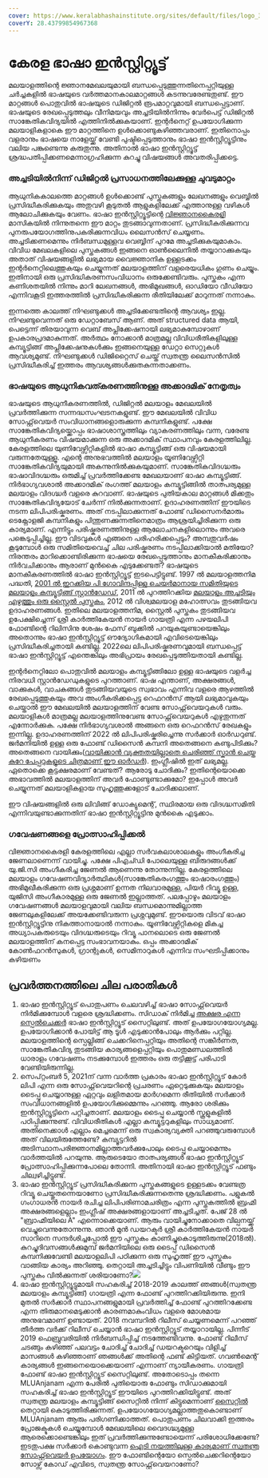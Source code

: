 ```yaml
---
cover: https://www.keralabhashainstitute.org/sites/default/files/logo_3_0.png
coverY: 28.43799854967368
---
```


# കേരള ഭാഷാ ഇൻസ്റ്റിറ്റ്യൂട്ട്



മലയാളത്തിന്റെ ജ്ഞാനമേഖലയുമായി ബന്ധപ്പെടുത്തുന്നതിനെപ്പറ്റിയുള്ള ചർച്ചകളിൽ ഭാഷയുടെ വർത്തമാനകാലമാറ്റങ്ങൾ കടന്നുവരേണ്ടതുണ്ട്. ഈ മാറ്റങ്ങൾ പൊതുവിൽ ഭാഷയുടെ ഡിജിറ്റൽ രൂപമാറ്റവുമായി ബന്ധപ്പെട്ടാണ്. ഭാഷയുടെ രേഖപ്പെടുത്തലും വീനിമയവും അച്ചടിയിൽനിന്നും വേർപെട്ട് ഡിജിറ്റൽ സാങ്കേതികവിദ്യയിൽ എത്തിനിൽക്കുകയാണ്. ഇന്റർനെറ്റ് ഉപയോഗിക്കുന്ന മലയാളികളാകെ ഈ മാറ്റത്തിനെ ഉൾക്കൊണ്ടുകഴിഞ്ഞവരാണ്. ഇതിനൊപ്പം വളരാനും ഭാഷയെ നാളേയ്ക്ക് വേണ്ടി പുഷ്ടിപ്പെടുത്താനും ഭാഷാ ഇൻസ്റ്റിറ്റ്യൂട്ടിനും വലിയ പങ്കുണ്ടെന്നു കരുതുന്നു. അതിനാൽ ഭാഷാ ഇൻസ്റ്റിറ്റ്യൂട്ട് ശ്രദ്ധപതിപ്പിക്കണമെന്നാഗ്രഹിക്കുന്ന കുറച്ചു വിഷയങ്ങൾ അവതരിപ്പിക്കട്ടെ.

### അച്ചടിയിൽനിന്ന് ഡിജിറ്റൽ പ്രസാധനത്തിലേക്കുള്ള ചുവടുമാറ്റം

ആധുനികകാലത്തെ മാറ്റങ്ങൾ ഉൾക്കൊണ്ട് പുസ്തകങ്ങളും ലേഖനങ്ങളും വെബ്ബിൽ പ്രസിദ്ധീകരിക്കുകയും അതുവഴി കൂടുതൽ ആളുകളിലേക്ക് എത്താനുള്ള വഴികൾ ആലോചിക്കുകയും വേണം. ഭാഷാ ഇൻസ്റ്റിറ്റ്യൂട്ടിന്റെ [വിജ്ഞാനകൈരളി](https://www.keralabhashainstitute.org/node/173) മാസികയിൽ നിന്നുതന്നെ ഈ മാറ്റം തുടങ്ങാവുന്നതാണ്. പ്രസിദ്ധീകരിക്കുന്നവ പുനരുപയോഗത്തിനുപകരിക്കുന്നവിധം ലൈസൻസ് ചെയ്യണം. അച്ചടിക്കണമെന്നും നിർബന്ധമുള്ളവ വെബ്ബിന് പുറമേ അച്ചടിക്കുകയുമാകാം. വിവിധ മേഖലകളിലെ പുസ്തകങ്ങൾ ഇങ്ങനെ ഓൺലൈനിൽ തയ്യാറാക്കുകയും അതാത് വിഷയങ്ങളിൽ ലഭ്യമായ വൈജ്ഞാനിക ഉള്ളടക്കം ഇന്റർനെറ്റിലെത്തുകയും ചെയ്യുന്നത് മലയാളത്തിന് വളരെയധികം ഗുണം ചെയ്യും. ഇതിനായി ഒരു പ്രസിദ്ധികരണസംവിധാനം ഒരുക്കേണ്ടിവരും. പുസ്തകം എന്ന കണിശതയിൽ നിന്നും മാറി ലേഖനങ്ങൾ, അഭിമുഖങ്ങൾ, ഓഡിയോ വീഡിയോ എന്നിവകൂടി ഇത്തരത്തിൽ പ്രസിദ്ധീകരിക്കുന്ന രീതിയിലേക്ക് മാറുന്നത് നന്നാകും.

ഇന്നത്തെ കാലത്ത് നിഘണ്ടുക്കൾ അച്ചടിക്കേണ്ടതിന്റെ ആവശ്യം ഇല്ല. നിഘണ്ടുവെന്നത് ഒരു ഡേറ്റാബേസ് ആണ്. അത് structured data ആയി, പെട്ടെന്ന് തിരയാവുന്ന വെബ് അപ്ലിക്കേഷനായി ലഭ്യമാകുമ്പോഴാണ് ഉപകാരപ്രദമാകുന്നത്. അർത്ഥം നോക്കാൻ മാത്രമല്ല വിവിധരീതികളിലുള്ള കമ്പ്യൂട്ടിങ്ങ് അപ്ലിക്കേഷനുകൾക്കും ഇങ്ങനെയുള്ള ഡേറ്റാ സെറ്റുകൾ ആവശ്യമുണ്ട്. നിഘണ്ടുക്കൾ ഡിജിറ്റൈസ് ചെയ്ത് സ്വതന്ത്ര ലൈസൻസിൽ പ്രസിദ്ധീകരിച്ച് ഇത്തരം ആവശ്യങ്ങൾക്കുതകുന്നതാക്കണം.

### ഭാഷയുടെ ആധുനികവത്കരണത്തിനുള്ള അക്കാദമിക് നേതൃത്വം

ഭാഷയുടെ ആധുനീകരണത്തിൽ, ഡിജിറ്റൽ മലയാളം മേഖലയിൽ പ്രവർത്തിക്കുന്ന സന്നദ്ധസംഘടനകളുണ്ട്. ഈ മേഖലയിൽ വിവിധ സോഫ്റ്റ്‌വെയർ സംവിധാനങ്ങളൊരുക്കുന്ന കമ്പനികളുണ്ട്. പക്ഷേ സാങ്കേതികവിദ്യയ്ക്കൊപ്പം ഭാഷാശാസ്ത്രത്തിലും വ്യാകരണത്തിലും വന്ന, വരേണ്ട ആധുനീകരണം വിഷയമാക്കുന്ന ഒരു അക്കാദമിക് സ്ഥാപനവും കേരളത്തിലില്ല. കേരളത്തിലെ യുണിവേഴ്സിറ്റികളിൽ ഭാഷാ കമ്പ്യൂട്ടിങ്ങ് ഒരു വിഷയമായി വരുന്നതേയുള്ളൂ. എന്റെ അനുഭവത്തിൽ മലയാളം യൂണിവേഴ്സിറ്റി സാങ്കേതികവിദ്യയുമായി അകന്നുനിൽക്കുകയുമാണ്. സാങ്കേതികവിദഗ്ദ്ധരും ഭാഷാവിദഗ്ദ്ധരും ഒരുമിച്ച് പ്രവർത്തിക്കേണ്ട മേഖലയാണ് ഭാഷാ കമ്പ്യൂട്ടിങ്ങ്. നിർഭാഗ്യവശാൽ അക്കാദമിക് രംഗത്ത് മലയാളം കമ്പ്യൂട്ടിങ്ങിൽ താത്പര്യമുള്ള മലയാളം വിദഗ്ദ്ധർ വളരെ കുറവാണ്. ഭാഷയുടെ പുതിയകാല മാറ്റങ്ങൾ മിക്കതും സാങ്കേതികവിദ്യയോട് ചേർന്ന് നിൽക്കുന്നതാണ്. ഉദാഹരണത്തിന് ഈയിടെ നടന്ന ലിപിപരിഷ്കരണം. അത് നടപ്പിലാക്കുന്നത് ഫോണ്ട് ഡിസൈനർമാരും ടെക്നോളജി കമ്പനികളും പിന്തുണക്കുന്നതിനെമാത്രം ആശ്രയിച്ചിരിക്കുന്ന ഒരു കാര്യമാണ്. എന്നിട്ടും പരിഷ്കരണത്തിനുള്ള ആലോചനകളിലൊന്നും അവരെ പങ്കെടുപ്പിച്ചില്ല. ഈ വിടവുകൾ എങ്ങനെ പരിഹരിക്കപ്പെടും? അമ്പതുവർഷം കൂടുമ്പോൾ ഒരു സമിതിയെവെച്ച് ചില പരിഷ്കരണം നടപ്പിലാക്കിയാൽ മതിയോ? നിരന്തരം മാറിക്കൊണ്ടിരിക്കുന്ന ഭാഷയെ രേഖപ്പെടുത്താനും മാനകീകരിക്കാനും നിർവചിക്കാനും ആരാണ് മുൻകൈ എടുക്കേണ്ടത്? ഭാഷയുടെ മാനകീകരണത്തിൽ ഭാഷാ ഇൻസ്റ്റിറ്റ്യൂട്ട് ഇടപെട്ടിട്ടുണ്ട്. 1997 ൽ മലയാളത്തനിമ പദ്ധതി, [2001 ൽ ഇറക്കിയ പി ഗോവിന്ദപ്പിള്ള ചെയർമാനായ സമിതിയുടെ മലയാളം കമ്പ്യൂട്ടിങ്ങ് സ്റ്റാൻഡേഡ്](https://www.keralabhashainstitute.org/sites/default/files/inline-files/malayalam%20standardization%20report\_2.pdf), 2011 ൽ പുറത്തിറക്കിയ [മലയാളം അച്ചടിയും എഴുത്തും ഒരു സ്റ്റൈൽ പുസ്തകം](https://www.keralabhashainstitute.org/sites/default/files/inline-files/Orustyle%20pusthakam.pdf), 2012 ൽ വിശ്വമലയാള മഹോത്സവം തുടങ്ങിയവ ഉദാഹരണങ്ങൾ. ഇതിലെ മലയാളത്തനിമ, സ്റ്റൈൽ പുസ്തകം തുടങ്ങിയവ ഉപേക്ഷിച്ചെന്ന് ശ്രീ കാർത്തികേയൻ നായർ ഗായത്രി എന്ന പഴയലിപി ഫോണ്ടിന്റെ റിലിസിനു ശേഷം ഫേസ് ബുക്കിൽ പറയുകയുണ്ടായെങ്കിലും അതൊന്നും ഭാഷാ ഇൻസ്റ്റിറ്റ്യൂട്ട് ഔദ്യോഗികമായി എവിടെയെങ്കിലും പ്രസിദ്ധീകരിച്ചതായി കണ്ടില്ല. 2022ലെ ലിപിപരിഷ്കരണവുമായി ബന്ധപ്പെട്ട് ഭാഷാ ഇൻസ്റ്റിറ്റ്യൂട്ട് എന്തെങ്കിലും അഭിപ്രായം രേഖപ്പെടുത്തിയതായി കണ്ടില്ല.

ഇന്റർനെറ്റിലോ പൊതുവിൽ മലയാളം കമ്പ്യൂട്ടിങ്ങിലോ ഉള്ള ഭാഷയുടെ വളർച്ച നിരവധി സ്റ്റാൻഡേഡുകളുടെ പുറത്താണ്. ഭാഷ എന്താണ്, അക്ഷരങ്ങൾ, വാക്കുകൾ, വാചകങ്ങൾ തുടങ്ങിയവയുടെ സ്വഭാവം എന്നിവ വളരെ ആഴത്തിൽ രേഖപ്പെടുത്തുകയും അവ അംഗീകരിക്കപ്പെട്ട റെഫറൻസ് ആയി ലഭ്യമാവുകയും ചെയ്താൽ ഈ മേഖലയിൽ മലയാളത്തിന് വേണ്ട സോഫ്റ്റ്‌വെയറുകൾ വരും. മലയാളികൾ മാത്രമല്ല മലയാളത്തിനുവേണ്ട സോഫ്റ്റ്‌വെയറുകൾ എഴുതുന്നത് എന്നോർക്കുക. പക്ഷേ നിർഭാഗ്യവശാൽ അങ്ങനെ ഒരു റെഫറൻസ് രേഖകളും ഇന്നില്ല. ഉദാഹരണത്തിന് 2022 ൽ ലിപിപരിഷ്കരിച്ചെന്നു സർക്കാർ ഓർഡറുണ്ട്. ജർമനിയിൽ ഉള്ള ഒരു ഫോണ്ട് ഡിസൈൻ കമ്പനി അതെങ്ങനെ കണ്ടുപിടിക്കും? അതെങ്ങനെ വായിക്കും([വായിക്കാൻ വ്യക്തതയില്ലാതെ ചെരിഞ്ഞ് സ്കാൻ ചെയ്ത കുറേ പേപ്പറുകളുടെ ചിത്രമാണ് ഈ ഓർഡർ](https://archive.org/download/malayalam-script-reformation-2022/Malayalam%20Script%20Reformation%202022.pdf)). ഇംഗ്ലീഷിൽ ഇത് ലഭ്യമല്ല. ഏതൊക്കെ കൂട്ടക്ഷരമാണ് വേണ്ടത്? ആരോടു ചോദിക്കും? ഇതിന്റെയൊക്കെ അഭാവത്തിൽ മലയാളത്തിന് അവർ ഫോണ്ടുണ്ടാക്കുമോ? ഇപ്പോൾ അവർ ചെയ്യുന്നത് മലയാളികളായ സുഹൃത്തുക്കളോട് ചോദിക്കലാണ്.

ഈ വിഷയങ്ങളിൽ ഒരു ലിവിങ്ങ് ഡോക്യുമെന്റ്, സ്ഥിരമായ ഒരു വിദഗ്ദ്ധസമിതി എന്നിവയുണ്ടാക്കുന്നതിന് ഭാഷാ ഇൻസ്റ്റിറ്റ്യൂട്ടിനു മുൻകൈ എടുക്കാം.

### ഗവേഷണങ്ങളെ പ്രോത്സാഹിപ്പിക്കൽ

വിജ്ഞാനകൈരളി കേരളത്തിലെ എല്ലാ സർവകലാശാലകളും അംഗീകരിച്ച ജേണലാണെന്ന് വായിച്ചു. പക്ഷേ പിഎച്ഡി പോലെയുള്ള ബിരുദങ്ങൾക്ക് യു.ജി.സി അംഗീകരിച്ച ജേണൽ ആണെന്നു തോന്നുന്നില്ല. കേരളത്തിലെ മലയാളം ഗവേഷണവിദ്യാർത്ഥികൾ(സാങ്കേതികരംഗത്തും ഭാഷാരംഗത്തും) അഭിമുഖീകരിക്കുന്ന ഒരു പ്രശ്നമാണ് ഉന്നത നിലവാരമുള്ള, പിയർ റിവ്യൂ ഉള്ള, യുജിസി അംഗീകാരമുള്ള ഒരു ജേണൽ ഇല്ലാത്തത്. പലപ്പോഴും മലയാളം ഗവേഷണങ്ങൾ മലയാളവുമായി വലിയ ബന്ധമൊന്നുമില്ലാത്ത ജേണലുകളിലേക്ക് അയക്കേണ്ടിവരുന്ന പ്രശ്നവുമുണ്ട്. ഈയൊരു വിടവ് ഭാഷാ ഇൻസ്റ്റിറ്റ്യൂട്ടിനു നികത്താനായാൽ നന്നാകും. യൂണിവേഴ്സിറ്റികളെ മികച്ച അധ്യാപകരുടെയും വിദഗ്ദ്ധരുടെയും റിവ്യൂ പാനലൊടെ ഒരു ജേണൽ മലയാളത്തിന് കനപ്പെട്ട സംഭാവനയാകും. ഒപ്പം അക്കാദമിക് കോൺഫറൻസുകൾ, ഗ്രാന്റുകൾ, സെമിനാറുകൾ എന്നിവ സംഘടിപ്പിക്കാനും കഴിയണം

## പ്രവർത്തനത്തിലെ ചില പരാതികൾ

1. ഭാഷാ ഇൻസ്റ്റിറ്റ്യൂട് പൊതുപണം ചെലവഴിച്ച് ഭാഷാ സോഫ്റ്റ്‌വെയർ നിർമിക്കുമ്പോൾ വളരെ ശ്രദ്ധിക്കണം. സിഡാക് നിർമിച്ച [അക്ഷര എന്ന സ്പെൽചെക്കർ](https://210.212.237.177:8015/) ഭാഷാ ഇൻസ്റ്റിറ്റ്യൂട് സൈറ്റിലുണ്ട്. അത് ഉപയോഗയോഗ്യമല്ല. ഉപയോഗിക്കാൻ പോയിട്ട് ആ ടൂൾ എടുക്കാൻപോലും ആർക്കും പറ്റില്ല. മലയാളത്തിന്റെ സ്പെല്ലിങ്ങ് ചെക്കറിനെപ്പറ്റിയും അതിന്റെ സങ്കീർണത, സാങ്കേതികവിദ്യ തുടങ്ങിയ കാര്യങ്ങളെപ്പറ്റിയും പൊതുമണ്ഡലത്തിൽ ധാരാളം ഗവേഷണം നടക്കുമ്പോൾ ഇത്തരം ഒരു തട്ടിക്കൂട്ട് പരിപാടി വേണ്ടിയിരുന്നില്ല.
2. സെപ്റ്റംബർ 5, 2021ന് വന്ന വാർത്ത പ്രകാരം ഭാഷാ ഇൻസ്റ്റിറ്റ്യൂട് കോർ ലിപി എന്ന ഒരു സോഫ്റ്റ്‌വെയറിന്റെ പ്രചരണം ഏറ്റെടുക്കുകയും മലയാളം ടൈപ്പു ചെയ്യാനുള്ള ഏറ്റവും ലളിതമായ മാർഗമെന്ന രീതിയിൽ സർക്കാർ സംവിധാനങ്ങളിൽ ഉപയോഗിക്കുമ്മെന്നും പറഞ്ഞു. ആരോ ശരിക്കും ഇൻസ്റ്റിറ്റ്യൂട്ടിനെ പറ്റിച്ചതാണ്. മലയാളം ടൈപ്പു ചെയ്യാൻ സ്കൂളുകളിൽ പഠിപ്പിക്കുന്നുണ്ട്. വിവിധരീതികൾ എല്ലാ കമ്പ്യൂട്ടറുകളിലും സാധ്യമാണ്. അതിനെക്കാൾ എല്ലാം മെച്ചമെന്ന് ഒരു സ്വകാര്യവ്യക്തി പറഞ്ഞുവരുമ്പോൾ അത് വിലയിരുത്തേണ്ടേ? കമ്പ്യൂട്ടറിൽ അടിസ്ഥാനപരിജ്ഞാനമില്ലാത്തവർക്കുപോലും ടൈപ്പു ചെയ്യാമെന്നും വാർത്തയിൽ പറയുന്നു. ആരുടെയോ താത്പര്യങ്ങൾ ഭാഷാ ഇൻസ്റ്റിറ്റ്യൂട് പ്രോത്സാഹിപ്പിക്കുന്നപോലെ തോന്നി. അതിനായി ഭാഷാ ഇൻസ്റ്റിറ്റ്യൂട് ഫണ്ടും ചില്വഴിച്ചിട്ടുണ്ട്.<img src="../../.gitbook/assets/image (124).png" alt="" data-size="original">
3. ഭാഷാ ഇൻസ്റ്റിറ്റ്യൂട് പ്രസിദ്ധീകരിക്കുന്ന പുസ്തകങ്ങളുടെ ഉള്ളടക്കം വേണ്ടത്ര റിവ്യൂ ചെയ്തുതന്നെയാണോ പ്രസിദ്ധീകരിക്കുന്നതെന്നു ശ്രദ്ധിക്കണം. പളുകൽ ഗംഗാധരൻ നായർ രചിച്ച ലിപിപരിണാമചരിത്രം എന്ന പുസ്തകത്തിൽ ബ്രഹ്മി അക്ഷരങ്ങളെല്ലാം ഇംഗ്ലീഷ് അക്ഷരങ്ങളായാണ് അച്ചടിച്ചത്. പേജ് 28 ൽ "ബ്രാഹ്മിയിലെ A" എന്നൊക്കെയാണ്. ആരും വായിച്ചുനോക്കാതെ വില്പനയ്ക്ക് വെച്ചുവെന്നുതോന്നുന്നു. ഞാൻ മുൻ ഡയറക്ടർ ശ്രീ കാർത്തികേയൻ നായർ സാറിനെ സന്ദർശിച്ചപ്പോൽ ഈ പുസ്തകം കാണിച്ചുകൊടുത്തിരുന്നു(2018ൽ). കുറച്ചുദിവസങ്ങൾക്കുമുമ്പ് ജർമനിയിലെ ഒരു ടൈപ്പ് ഡിസൈൻ കമ്പനിക്കുവേണ്ടി മലയാളലിപി പഠിക്കുന്ന ഒരു സുഹൃത്ത് ഈ പുസ്തകം വാങ്ങിയ കാര്യം അറിഞ്ഞു. തെറ്റായി അച്ചടിച്ചിട്ടും വിപണിയിൽ വീണ്ടും ഈ പുസ്തകം വിൽക്കുന്നത് ശരിയാണോ?![](<../../.gitbook/assets/image (126).png>)<img src="../../.gitbook/assets/image (119).png" alt="" data-size="original">
4. ഭാഷാ ഇൻസ്റ്റിറ്റ്യൂട്ടുമായി സഹകരിച്ച് 2018-2019 കാലത്ത് ഞങ്ങൾ(സ്വതന്ത്ര മലയാളം കമ്പ്യൂട്ടിങ്ങ്) ഗായത്രി എന്ന ഫോണ്ട് പുറത്തിറക്കിയിരുന്നു. ഇനി മുതൽ സർക്കാർ സ്ഥാപനങ്ങളുമായി പ്രവർത്തിച്ച് ഫോണ്ട് പുറത്തിറക്കേണ്ട എന്ന തിരുമാനമെടുക്കാൻ കാരണമാകുംവിധം വളരെ മോശമായ അനുഭവമാണ് ഉണ്ടായത്. 2018 നവമ്പറിൽ റിലീസ് ചെയ്യണമെന്ന് പറഞ്ഞ് തീർത്ത വർക്ക് റിലീസ് ചെയ്യാൻ ഭാഷാ ഇൻസ്റ്റിറ്റ്യൂട് തയ്യാറായില്ല. പിന്നീട് 2019 ഫെബ്രുവരിയിൽ നിർബന്ധിപ്പിച്ച് നടത്തേണ്ടിവന്നു. ഫോണ്ട് റിലീസ് ചടങ്ങും കഴിഞ്ഞ് പലവട്ടം ചോദിച്ച് ചോദിച്ച് ഡയറക്ടറെയും വിളിച്ച് മാസങ്ങൾ കഴിഞ്ഞാണ് ഞങ്ങൾക്ക് അതിന്റെ ഫണ്ട് കിട്ടിയത്. ഗവൺമെന്റ് കാര്യങ്ങൾ ഇങ്ങനെയൊക്കെയാണ് എന്നാണ് ന്യായീകരണം. ഗായത്രി ഫോണ്ട് ഭാഷാ ഇൻസ്റ്റിറ്റ്യൂട് സൈറ്റിലുണ്ട്. അതോടൊപ്പം തന്നെ MLUAnjanam എന്ന പേരിൽ പുതിയൊരു ഫോണ്ടും സിഡാക്കുമായി സഹകരിച്ച് ഭാഷാ ഇൻസ്റ്റിറ്റ്യൂട് ഈയിടെ പുറത്തിറക്കിയിട്ടുണ്ട്. അത് സ്വതന്ത്ര മലയാളം കമ്പ്യൂട്ടിങ്ങ് സൈറ്റിൽ നിന്ന് കിട്ടുമെന്നാണ് [സൈറ്റിൽ](https://www.keralabhashainstitute.org/node/404/) തെറ്റായി കൊടുത്തിരിക്കുന്നത്. ഉപയോഗയോഗ്യമല്ലാത്തതുകൊണ്ടാണ് MLUAnjanam ആരും പരിഗണിക്കാത്തത്. പൊതുപണം ചിലവാക്കി ഇത്തരം പ്രോജക്ടുകൾ ചെയ്യുമ്പോൾ മേഖലയിലെ വൈദഗ്ദ്ധ്യമുള്ള ആരെക്കൊണ്ടെങ്കിലും ഇത് പ്രവർത്തിക്കുന്നുണ്ടോയെന്ന് പരിശോധിക്കേണ്ടേ? ഇടതുപക്ഷ സർക്കാർ കൊണ്ടുവന്ന [ഐടി നയത്തിലുള്ള കാര്യമാണ് സ്വതന്ത്ര സോഫ്റ്റ്‌വെയർ ഉപയോഗം](https://document.kerala.gov.in/Porteddata/documents/10180/2b4ad075-0f50-4eb9-912d-026bd589877c). ഈ ഫോണ്ടിന്റെയോ സ്പെൽചെക്കറിന്റെയോ സോഴ്സ് കോഡ് എവിടെ, സ്വതന്ത്ര സോഫ്റ്റ്‌വെയറാണോ?
